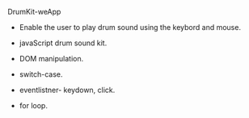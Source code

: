  DrumKit-weApp


- Enable the user to play drum sound using the keybord and mouse.

- javaScript drum sound kit.

- DOM manipulation.

- switch-case.

- eventlistner- keydown, click.

- for loop.


